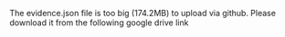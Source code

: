 The evidence.json file is too big (174.2MB) to upload via github. Please download it from the following google drive link